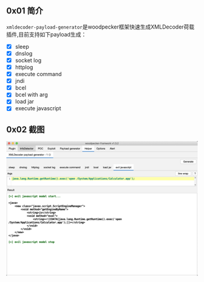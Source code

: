 ## 0x01 简介

`xmldecoder-payload-generator`是woodpecker框架快速生成XMLDecoder荷载插件,目前支持如下payload生成：

- [x] sleep
- [x] dnslog
- [x] socket log
- [x] httplog
- [x] execute command
- [x] jndi
- [x] bcel
- [x] bcel with arg
- [x] load jar
- [x] execute javascript

## 0x02 截图

![](./docs/xmldecoder-payload-generator.png)

